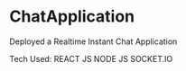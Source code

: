 # ChatApplication

Deployed a Realtime Instant Chat Application

Tech Used:
REACT JS
NODE JS
SOCKET.IO
